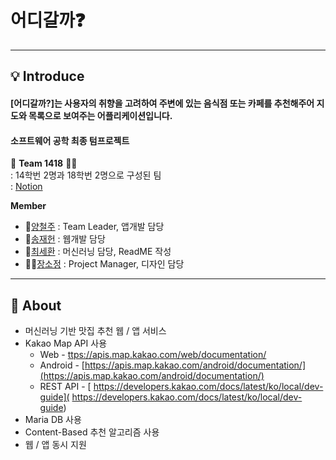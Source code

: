 # 어디갈까❓

---

## 💡 Introduce 
#### [어디갈까?]는 사용자의 취향을 고려하여 주변에 있는 음식점 또는 카페를 추천해주어 지도와 목록으로 보여주는 어플리케이션입니다.
#### 소프트웨어 공학 최종 텀프로젝트  
  
  
🚴 **Team 1418** 🚴‍♀   
: 14학번 2명과 18학번 2명으로 구성된 팀    
: [Notion](https://www.notion.so/244ec78b5aed4a45ae25dbf29a0bb759)
  
**Member**
* 👮[양철주](https://github.com/ycj1212) : Team Leader, 앱개발 담당
* 🤵[송재헌](https://github.com/JaehunSong) : 웹개발 담당
* 💂[최세환](https://github.com/Mactto) : 머신러닝 담당, ReadME 작성
* 🕵‍♀[장소정](https://github.com/Jangsojung) : Project Manager, 디자인 담당

---

## 🔎 About  

* 머신러닝 기반 맛집 추천 웹 / 앱 서비스  
* Kakao Map API 사용
   * Web - [ttps://apis.map.kakao.com/web/documentation/](https://apis.map.kakao.com/web/documentation/)
   * Android - [https://apis.map.kakao.com/android/documentation/](https://apis.map.kakao.com/android/documentation/)
   * REST API - [ https://developers.kakao.com/docs/latest/ko/local/dev-guide]( https://developers.kakao.com/docs/latest/ko/local/dev-guide)
* Maria DB 사용
* Content-Based 추천 알고리즘 사용
* 웹 / 앱 동시 지원

